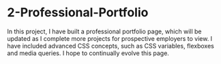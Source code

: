 # 2-Professional-Portfolio

In this project, I have built a professional portfolio page, which will be updated as I complete more projects for prospective employers to view. I have included advanced CSS concepts, such as CSS variables, flexboxes and media queries. I hope to continually evolve this page.